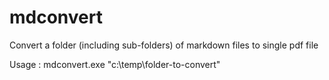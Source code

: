 # mdconvert

Convert a folder (including sub-folders) of markdown files to single pdf file

Usage : mdconvert.exe "c:\temp\folder-to-convert"
